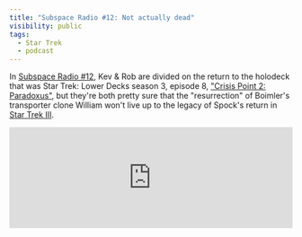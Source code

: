 ```yaml
---
title: "Subspace Radio #12: Not actually dead"
visibility: public
tags:
  - Star Trek
  - podcast
---
```

In [Subspace Radio #12](https://www.subspace.fm/episodes/episode-12-not-actually-dead-ld-3x07-crisis-point-2-paradoxus), Kev & Rob are divided on the return to the holodeck that was Star Trek: Lower Decks season 3, episode 8, ["Crisis Point 2: Paradoxus"](https://memory-alpha.fandom.com/wiki/Crisis_Point_2:_Paradoxus_(episode)), but they're both pretty sure that the "resurrection" of Boimler's transporter clone William won't live up to the legacy of Spock's return in [Star Trek III](https://memory-alpha.fandom.com/wiki/Star_Trek_III:_The_Search_for_Spock).

<iframe width="100%" height="180" frameborder="no" scrolling="no" seamless src="https://share.transistor.fm/e/b505bdfc"></iframe>
